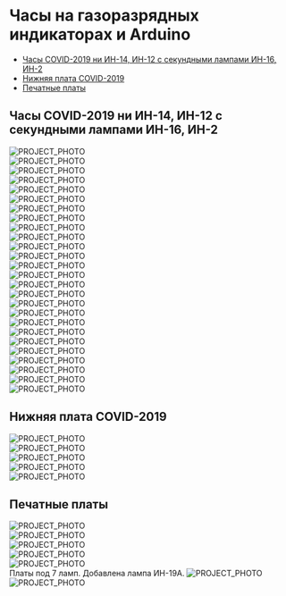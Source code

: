 # Часы на газоразрядных индикаторах и Arduino
* [Часы COVID-2019 ни ИН-14, ИН-12 с секундными лампами ИН-16, ИН-2](#chapter-0)
* [Нижняя плата COVID-2019](#chapter-1)
* [Печатные платы](#chapter-2)

<a id="chapter-0"></a>
## Часы COVID-2019 ни ИН-14, ИН-12 с секундными лампами ИН-16, ИН-2
 
![PROJECT_PHOTO](https://github.com/adm503/images/blob/main/NixieClock/COVID%202019%20V2/1.jpg)<br>
![PROJECT_PHOTO](https://github.com/adm503/images/blob/main/NixieClock/COVID%202019%20V2/2.jpg)<br>
![PROJECT_PHOTO](https://github.com/adm503/images/blob/main/NixieClock/COVID%202019%20V2/20211025_151215.jpg)<br>
![PROJECT_PHOTO](https://github.com/adm503/images/blob/main/NixieClock/COVID%202019%20V2/20211025_151223.jpg)<br>
![PROJECT_PHOTO](https://github.com/adm503/images/blob/main/NixieClock/COVID%202019%20V2/20211025_151231.jpg)<br>
![PROJECT_PHOTO](https://github.com/adm503/images/blob/main/NixieClock/COVID%202019%20V2/20211025_151317.jpg)<br>
![PROJECT_PHOTO](https://github.com/adm503/images/blob/main/NixieClock/COVID%202019%20V2/20211025_151325.jpg)<br>
![PROJECT_PHOTO](https://github.com/adm503/images/blob/main/NixieClock/COVID%202019%20V2/20211025_151338.jpg)<br>
![PROJECT_PHOTO](https://github.com/adm503/images/blob/main/NixieClock/COVID%202019%20V2/20211025_151347.jpg)<br>
![PROJECT_PHOTO](https://github.com/adm503/images/blob/main/NixieClock/COVID%202019%20V2/20211025_151353.jpg)<br>
![PROJECT_PHOTO](https://github.com/adm503/images/blob/main/NixieClock/COVID%202019%20V2/20211025_151404.jpg)<br>
![PROJECT_PHOTO](https://github.com/adm503/images/blob/main/NixieClock/COVID%202019%20V2/20211025_151408.jpg)<br>
![PROJECT_PHOTO](https://github.com/adm503/images/blob/main/NixieClock/COVID%202019%20V2/20211025_151412.jpg)<br>
![PROJECT_PHOTO](https://github.com/adm503/images/blob/main/NixieClock/COVID%202019%20V2/20211025_151429.jpg)<br>
![PROJECT_PHOTO](https://github.com/adm503/images/blob/main/NixieClock/COVID%202019%20V2/20211025_151445.jpg)<br>
![PROJECT_PHOTO](https://github.com/adm503/images/blob/main/NixieClock/COVID%202019%20V2/20211025_151516.jpg)<br>
![PROJECT_PHOTO](https://github.com/adm503/images/blob/main/NixieClock/COVID%202019%20V2/20211025_151830.jpg)<br>
![PROJECT_PHOTO](https://github.com/adm503/images/blob/main/NixieClock/COVID%202019%20V2/20211025_151922.jpg)<br>
![PROJECT_PHOTO](https://github.com/adm503/images/blob/main/NixieClock/COVID%202019%20V2/20211025_151929.jpg)<br>
![PROJECT_PHOTO](https://github.com/adm503/images/blob/main/NixieClock/COVID%202019%20V2/20211025_151958.jpg)<br>
![PROJECT_PHOTO](https://github.com/adm503/images/blob/main/NixieClock/COVID%202019%20V2/20211025_152004.jpg)<br>
![PROJECT_PHOTO](https://github.com/adm503/images/blob/main/NixieClock/COVID%202019%20V2/20211025_152012.jpg)<br>
![PROJECT_PHOTO](https://github.com/adm503/images/blob/main/NixieClock/COVID%202019%20V2/20211025_152024.jpg)<br>
![PROJECT_PHOTO](https://github.com/adm503/images/blob/main/NixieClock/COVID%202019%20V2/4.jpg)<br>
![PROJECT_PHOTO](https://github.com/adm503/images/blob/main/NixieClock/COVID%202019%20V2/5.jpg)<br>
![PROJECT_PHOTO](https://github.com/adm503/images/blob/main/NixieClock/COVID%202019%20V2/6.jpg)<br>

<a id="chapter-1"></a>
## Нижняя плата COVID-2019

![PROJECT_PHOTO](https://github.com/adm503/images/blob/main/NixieClock/COVID%202019%20V2/20211025_151535.jpg)<br>
![PROJECT_PHOTO](https://github.com/adm503/images/blob/main/NixieClock/COVID%202019%20V2/20211025_151541.jpg)<br>
![PROJECT_PHOTO](https://github.com/adm503/images/blob/main/NixieClock/COVID%202019%20V2/20211025_151547.jpg)<br>
![PROJECT_PHOTO](https://github.com/adm503/images/blob/main/NixieClock/COVID%202019%20V2/20211025_151552.jpg)<br>
![PROJECT_PHOTO](https://github.com/adm503/images/blob/main/NixieClock/COVID%202019%20V2/20211025_151623.jpg)<br>

<a id="chapter-2"></a>
## Печатные платы

![PROJECT_PHOTO](https://github.com/adm503/images/blob/main/NixieClock/COVID%202019%20V2/3.jpg)<br>
![PROJECT_PHOTO](https://github.com/adm503/images/blob/main/NixieClock/COVID%202019%20V2/41PzbDosbm4.jpg)<br>
![PROJECT_PHOTO](https://github.com/adm503/images/blob/main/NixieClock/COVID%202019%20V2/7.jpg)<br>
![PROJECT_PHOTO](https://github.com/adm503/images/blob/main/NixieClock/COVID%202019%20V2/8.jpg)<br>
![PROJECT_PHOTO](https://github.com/adm503/images/blob/main/NixieClock/COVID%202019%20V2/COVID%202019%20V2.jpg)<br>
Платы под 7 ламп. Добавлена лампа ИН-19А.
![PROJECT_PHOTO](https://github.com/adm503/images/blob/main/NixieClock/COVID%202019%20V2/E.jpg)<br>
![PROJECT_PHOTO](https://github.com/adm503/images/blob/main/NixieClock/COVID%202019%20V2/F.jpg)<br>
